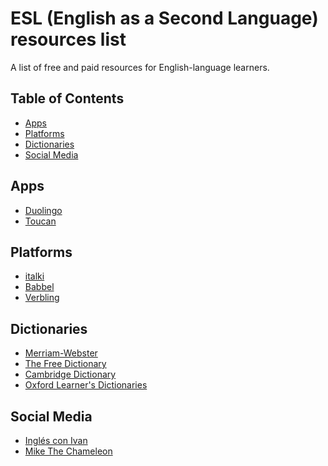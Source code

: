 <!-- omit in toc -->
# ESL (English as a Second Language) resources list

A list of free and paid resources for English-language learners.

<!-- omit in toc -->
## Table of Contents

- [Apps](#apps)
- [Platforms](#platforms)
- [Dictionaries](#dictionaries)
- [Social Media](#social-media)

## Apps
- [Duolingo](https://www.duolingo.com/)
- [Toucan](https://jointoucan.com/)

## Platforms
- [italki](https://www.italki.com/)
- [Babbel](https://www.babbel.com/)
- [Verbling](https://www.verbling.com/)

## Dictionaries
- [Merriam-Webster](https://www.merriam-webster.com/)
- [The Free Dictionary](https://www.thefreedictionary.com/)
- [Cambridge Dictionary](https://dictionary.cambridge.org/)
- [Oxford Learner's Dictionaries](https://www.oxfordlearnersdictionaries.com/us/)

## Social Media
- [Inglés con Ivan](https://www.tiktok.com/@ingles_con_ivan)
- [Mike The Chameleon](https://www.tiktok.com/@mikethechameleon)

<!-- 
  To be added: Articles, Multimedia, Online Communities, Self Study Paths
-->